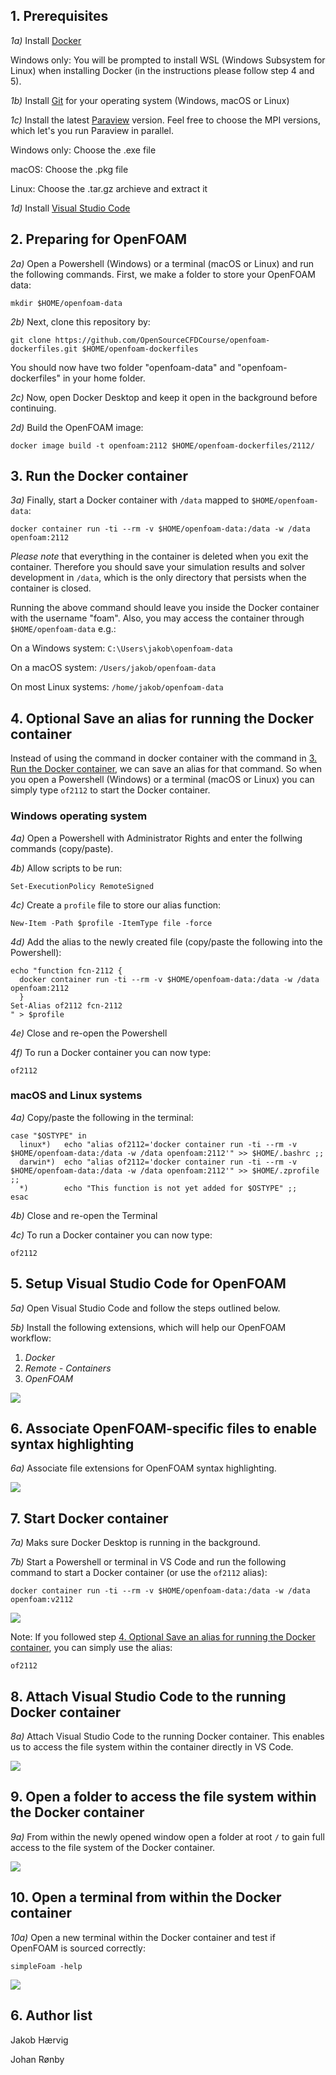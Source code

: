## 1. Prerequisites
*1a)* Install [Docker](https://www.docker.com/products/docker-desktop)

Windows only: You will be prompted to install WSL (Windows Subsystem for Linux) when installing Docker (in the instructions
please follow step 4 and 5).

*1b)* Install [Git](https://git-scm.com/downloads) for your operating system (Windows, macOS or Linux)

*1c)* Install the latest [Paraview](https://www.paraview.org/download/) version. Feel free to choose the MPI versions, which let's you run Paraview in parallel. 

Windows only: Choose the .exe file

macOS: Choose the .pkg file

Linux: Choose the .tar.gz archieve and extract it

*1d)* Install [Visual Studio Code](https://code.visualstudio.com)

## 2. Preparing for OpenFOAM
*2a)* Open a Powershell (Windows) or a terminal (macOS or Linux) and run the following commands. First, we make a folder to store your OpenFOAM data:

```shell
mkdir $HOME/openfoam-data
```

*2b)* Next, clone this repository by:

```shell
git clone https://github.com/OpenSourceCFDCourse/openfoam-dockerfiles.git $HOME/openfoam-dockerfiles
```

You should now have two folder "openfoam-data" and "openfoam-dockerfiles" in your home folder.

*2c)* Now, open Docker Desktop and keep it open in the background before continuing.

*2d)* Build the OpenFOAM image:

```shell
docker image build -t openfoam:2112 $HOME/openfoam-dockerfiles/2112/
```

## 3. Run the Docker container

*3a)* Finally, start a Docker container with ``/data`` mapped to ``$HOME/openfoam-data``:

```shell
docker container run -ti --rm -v $HOME/openfoam-data:/data -w /data openfoam:2112
```

*Please note* that everything in the container is deleted when you exit the container. Therefore you should save your simulation results and solver development in ``/data``, which is the only directory that persists when the container is closed.

Running the above command should leave you inside the Docker container with the username "foam". 
Also, you may access the container through ``$HOME/openfoam-data`` e.g.:

On a Windows system: ``C:\Users\jakob\openfoam-data``

On a macOS system: ``/Users/jakob/openfoam-data``

On most Linux systems: ``/home/jakob/openfoam-data``

## 4. Optional Save an alias for running the Docker container
Instead of using the command in docker container with the command in [3. Run the Docker container](#3-run-the-docker-container), we can save an alias for that command. So when you open a Powershell (Windows) or a terminal (macOS or Linux) you can simply type ```of2112``` to start the Docker container.

### **Windows operating system**
*4a)* Open a Powershell with Administrator Rights and enter the follwing commands (copy/paste).

*4b)* Allow scripts to be run:
```shell
Set-ExecutionPolicy RemoteSigned
```

*4c)* Create a ```profile``` file to store our alias function:
```shell
New-Item -Path $profile -ItemType file -force
```

*4d)* Add the alias to the newly created file (copy/paste the following into the Powershell):
```shell
echo "function fcn-2112 {
  docker container run -ti --rm -v $HOME/openfoam-data:/data -w /data openfoam:2112
  }
Set-Alias of2112 fcn-2112
" > $profile
```

*4e)* Close and re-open the Powershell

*4f)* To run a Docker container you can now type:
```shell
of2112
```

### **macOS and Linux systems**
*4a)* 
Copy/paste the following in the terminal:
```shell
case "$OSTYPE" in
  linux*)   echo "alias of2112='docker container run -ti --rm -v $HOME/openfoam-data:/data -w /data openfoam:2112'" >> $HOME/.bashrc ;;
  darwin*)  echo "alias of2112='docker container run -ti --rm -v $HOME/openfoam-data:/data -w /data openfoam:2112'" >> $HOME/.zprofile ;;
  *)        echo "This function is not yet added for $OSTYPE" ;;
esac
```

*4b)* Close and re-open the Terminal

*4c)* To run a Docker container you can now type:
```shell
of2112
```

## 5. Setup Visual Studio Code for OpenFOAM
*5a)* Open Visual Studio Code and follow the steps outlined below.

*5b)* Install the following extensions, which will help our OpenFOAM workflow:
1. *Docker*
2. *Remote - Containers*
3. *OpenFOAM*

![](installExtensions.gif)

## 6. Associate OpenFOAM-specific files to enable syntax highlighting

*6a)* Associate file extensions for OpenFOAM syntax highlighting.

![](associateFileExtensions.gif)

## 7. Start Docker container

*7a)* Maks sure Docker Desktop is running in the background.

*7b)* Start a Powershell or terminal in VS Code and run the following command to start a Docker container (or use the ```of2112``` alias):

```shell
docker container run -ti --rm -v $HOME/openfoam-data:/data -w /data openfoam:v2112
```

![](startContainer.gif)

Note: If you followed step [4. Optional Save an alias for running the Docker container](#4-optional-save-an-alias-for-running-the-docker-container), you can simply use the alias:
```shell
of2112
```

## 8. Attach Visual Studio Code to the running Docker container
*8a)* Attach Visual Studio Code to the running Docker container. This enables us to access the file system within the container directly in VS Code.

![](attachVSCode.gif)

## 9. Open a folder to access the file system within the Docker container
*9a)* From within the newly opened window open a folder at root ``/`` to gain full access to the file system of the Docker container.

![](openFolder.gif)

## 10. Open a terminal from within the Docker container
*10a)* Open a new terminal within the Docker container and test if OpenFOAM is sourced correctly:
```shell
simpleFoam -help
```
![](terminalInContainer.gif)

## 6. Author list

Jakob Hærvig

Johan Rønby
